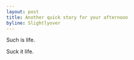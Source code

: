```yaml
---
layout: post
title: Another quick story for your afternoon
byline: Slightlyover
---
```


Such is life.

Suck it life.
